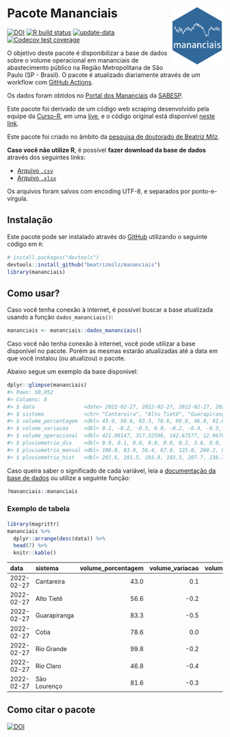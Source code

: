 
<!-- README.md is generated from README.Rmd. Please edit that file -->

# Pacote Mananciais <img src="man/figures/hexlogo.png" align="right" width = "120px"/>

<!-- badges: start -->

[![DOI](https://zenodo.org/badge/DOI/10.5281/zenodo.4733056.svg)](https://doi.org/10.5281/zenodo.4733056)
[![R build
status](https://github.com/beatrizmilz/mananciais/workflows/R-CMD-check/badge.svg)](https://github.com/beatrizmilz/mananciais/actions)
[![update-data](https://github.com/beatrizmilz/mananciais/actions/workflows/2-update_data.yaml/badge.svg)](https://github.com/beatrizmilz/mananciais/actions/workflows/2-update_data.yaml)
[![Codecov test
coverage](https://codecov.io/gh/beatrizmilz/mananciais/branch/master/graph/badge.svg)](https://codecov.io/gh/beatrizmilz/mananciais?branch=master)
<!-- badges: end -->

O objetivo deste pacote é disponibilizar a base de dados sobre o volume
operacional em mananciais de abastecimento público na Região
Metropolitana de São Paulo (SP - Brasil). O pacote é atualizado
diariamente através de um workflow com [GitHub
Actions](https://github.com/beatrizmilz/mananciais/actions).

Os dados foram obtidos no [Portal dos
Mananciais](http://mananciais.sabesp.com.br/Situacao) da
[SABESP](http://site.sabesp.com.br/site/Default.aspx).

Este pacote foi derivado de um código web scraping desenvolvido pela
equipe da [Curso-R](https://www.curso-r.com/), em uma
[live](https://youtu.be/jvZIxrMmOcQ), e o código original está
disponível [neste
link](https://github.com/curso-r/lives/blob/master/drafts/20200730_scraper_sabesp.R).

Este pacote foi criado no âmbito da [pesquisa de doutorado de Beatriz
Milz](https://beatrizmilz.github.io/tese/).

**Caso você não utilize R**, é possível **fazer download da base de
dados** através dos seguintes links:

  - [Arquivo
    `.csv`](https://github.com/beatrizmilz/mananciais/raw/master/inst/extdata/mananciais.csv)
  - [Arquivo
    `.xlsx`](https://github.com/beatrizmilz/mananciais/blob/master/inst/extdata/mananciais.xlsx?raw=true)

Os arquivos foram salvos com encoding UTF-8, e separados por
ponto-e-vírgula.

## Instalação

Este pacote pode ser instalado através do [GitHub](https://github.com/)
utilizando o seguinte código em `R`:

``` r
# install.packages("devtools")
devtools::install_github("beatrizmilz/mananciais")
library(mananciais)
```

## Como usar?

Caso você tenha conexão à internet, é possível buscar a base atualizada
usando a função `dados_mananciais()`:

``` r
mananciais <- mananciais::dados_mananciais() 
```

Caso você não tenha conexão à internet, você pode utilizar a base
disponível no pacote. Porém as mesmas estarão atualizadas até a data em
que você instalou (ou atualizou) o pacote.

Abaixo segue um exemplo da base disponível:

``` r
dplyr::glimpse(mananciais)
#> Rows: 50,052
#> Columns: 8
#> $ data                <date> 2022-02-27, 2022-02-27, 2022-02-27, 2022-02-27, 2…
#> $ sistema             <chr> "Cantareira", "Alto Tietê", "Guarapiranga", "Cotia…
#> $ volume_porcentagem  <dbl> 43.0, 56.6, 83.3, 78.6, 99.8, 46.8, 81.6, 42.9, 56…
#> $ volume_variacao     <dbl> 0.1, -0.2, -0.5, 0.0, -0.2, -0.4, -0.3, 0.1, -0.1,…
#> $ volume_operacional  <dbl> 421.98147, 317.32596, 142.67577, 12.96781, 111.991…
#> $ pluviometria_dia    <dbl> 0.0, 0.1, 0.0, 0.0, 0.0, 0.2, 3.6, 0.0, 0.1, 0.0, …
#> $ pluviometria_mensal <dbl> 106.8, 83.0, 56.4, 67.0, 125.0, 268.2, 98.8, 106.8…
#> $ pluviometria_hist   <dbl> 201.6, 191.5, 193.9, 183.5, 207.7, 238.7, 233.4, 2…
```

Caso queira saber o significado de cada variável, leia a [documentação
da base de
dados](https://beatrizmilz.github.io/mananciais/reference/mananciais.html)
ou utilize a seguinte função:

``` r
?mananciais::mananciais
```

### Exemplo de tabela

``` r
library(magrittr)
mananciais %>% 
  dplyr::arrange(desc(data)) %>% 
  head(7) %>%
  knitr::kable()
```

| data       | sistema      | volume\_porcentagem | volume\_variacao | volume\_operacional | pluviometria\_dia | pluviometria\_mensal | pluviometria\_hist |
| :--------- | :----------- | ------------------: | ---------------: | ------------------: | ----------------: | -------------------: | -----------------: |
| 2022-02-27 | Cantareira   |                43.0 |              0.1 |           421.98147 |               0.0 |                106.8 |              201.6 |
| 2022-02-27 | Alto Tietê   |                56.6 |            \-0.2 |           317.32596 |               0.1 |                 83.0 |              191.5 |
| 2022-02-27 | Guarapiranga |                83.3 |            \-0.5 |           142.67577 |               0.0 |                 56.4 |              193.9 |
| 2022-02-27 | Cotia        |                78.6 |              0.0 |            12.96781 |               0.0 |                 67.0 |              183.5 |
| 2022-02-27 | Rio Grande   |                99.8 |            \-0.2 |           111.99162 |               0.0 |                125.0 |              207.7 |
| 2022-02-27 | Rio Claro    |                46.8 |            \-0.4 |             6.40038 |               0.2 |                268.2 |              238.7 |
| 2022-02-27 | São Lourenço |                81.6 |            \-0.3 |            72.50380 |               3.6 |                 98.8 |              233.4 |

## Como citar o pacote

[![DOI](https://zenodo.org/badge/DOI/10.5281/zenodo.4733056.svg)](https://doi.org/10.5281/zenodo.4733056)
